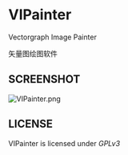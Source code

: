 # VIPainter

Vectorgraph Image Painter

矢量图绘图软件

## SCREENSHOT

![VIPainter.png](https://raw.githubusercontent.com/VIPainter/VIPainter/markdown/VIPainter.png)

## LICENSE

VIPainter is licensed under *GPLv3*

